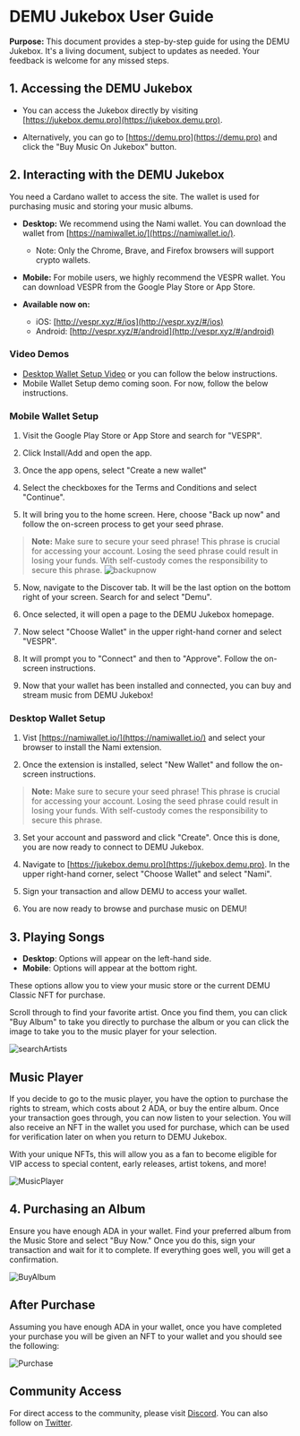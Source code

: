 # DEMU Jukebox User Guide

**Purpose:** This document provides a step-by-step guide for using the DEMU Jukebox. It's a living document, subject to updates as needed. Your feedback is welcome for any missed steps.

## 1. Accessing the DEMU Jukebox

- You can access the Jukebox directly by visiting [https://jukebox.demu.pro](https://jukebox.demu.pro).

- Alternatively, you can go to [https://demu.pro](https://demu.pro) and click the "Buy Music On Jukebox" button.

## 2. Interacting with the DEMU Jukebox

You need a Cardano wallet to access the site. The wallet is used for purchasing music and storing your music albums.

- **Desktop:** We recommend using the Nami wallet. You can download the wallet from [https://namiwallet.io/](https://namiwallet.io/).
  - Note: Only the Chrome, Brave, and Firefox browsers will support crypto wallets.

- **Mobile:** For mobile users, we highly recommend the VESPR wallet. You can download VESPR from the Google Play Store or App Store.

- **Available now on:** 
  - iOS: [http://vespr.xyz/#/ios](http://vespr.xyz/#/ios)
  - Android: [http://vespr.xyz/#/android](http://vespr.xyz/#/android)

### Video Demos

- [Desktop Wallet Setup Video](https://www.youtube.com/watch?v=ynajnmO7wb0) or you can follow the below instructions.
- Mobile Wallet Setup demo coming soon. For now, follow the below instructions.

### Mobile Wallet Setup
1. Visit the Google Play Store or App Store and search for "VESPR".

2. Click Install/Add and open the app.

3. Once the app opens, select "Create a new wallet"

4. Select the checkboxes for the Terms and Conditions and select "Continue".

5. It will bring you to the home screen. Here, choose "Back up now" and follow the on-screen process to get your seed phrase.

> **Note:** Make sure to secure your seed phrase! This phrase is crucial for accessing your account. Losing the seed phrase could result in losing your funds. With self-custody comes the responsibility to secure this phrase.
![backupnow](https://github.com/jaysnel/DEMU-Jukebox/assets/23262423/484308de-3a73-4a8d-93b2-da74a53a492b)

5. Now, navigate to the Discover tab. It will be the last option on the bottom right of your screen. Search for and select "Demu".

6. Once selected, it will open a page to the DEMU Jukebox homepage.

7. Now select "Choose Wallet" in the upper right-hand corner and select "VESPR".

8. It will prompt you to "Connect" and then to "Approve". Follow the on-screen instructions.

9. Now that your wallet has been installed and connected, you can buy and stream music from DEMU Jukebox!

### Desktop Wallet Setup
1. Vist [https://namiwallet.io/](https://namiwallet.io/) and select your browser to install the Nami extension.

2. Once the extension is installed, select "New Wallet" and follow the on-screen instructions.

> **Note:** Make sure to secure your seed phrase! This phrase is crucial for accessing your account. Losing the seed phrase could result in losing your funds. With self-custody comes the responsibility to secure this phrase.

3. Set your account and password and click "Create". Once this is done, you are now ready to connect to DEMU Jukebox.

4. Navigate to [https://jukebox.demu.pro](https://jukebox.demu.pro). In the upper right-hand corner, select "Choose Wallet" and select "Nami".

5. Sign your transaction and allow DEMU to access your wallet.

6. You are now ready to browse and purchase music on DEMU!

## 3. Playing Songs

- **Desktop**: Options will appear on the left-hand side.
- **Mobile**: Options will appear at the bottom right.

These options allow you to view your music store or the current DEMU Classic NFT for purchase.

Scroll through to find your favorite artist. Once you find them, you can click "Buy Album" to take you directly to purchase the album or you can click the image to take you to the music player for your selection.

![searchArtists](https://github.com/jaysnel/technical-writing/assets/23262423/ab13eed1-da13-4d8a-871f-74c6a9352451)

## Music Player

If you decide to go to the music player, you have the option to purchase the rights to stream, which costs about 2 ADA, or buy the entire album. Once your transaction goes through, you can now listen to your selection. You will also receive an NFT in the wallet you used for purchase, which can be used for verification later on when you return to DEMU Jukebox.

With your unique NFTs, this will allow you as a fan to become eligible for VIP access to special content, early releases, artist tokens, and more!

![MusicPlayer](https://github.com/jaysnel/technical-writing/assets/23262423/7ef3ddc3-8be3-43b0-8342-4f1f146c717e)

## 4. Purchasing an Album

 Ensure you have enough ADA in your wallet. Find your preferred album from the Music Store and select "Buy Now." Once you do this, sign your transaction and wait for it to complete. If everything goes well, you will get a confirmation.

![BuyAlbum](https://github.com/jaysnel/technical-writing/assets/23262423/9c2c4c21-31d6-477f-a88b-21b69aa1a0b6)

## After Purchase

Assuming you have enough ADA in your wallet, once you have completed your purchase you will be given an NFT to your wallet and you should see the following:

![Purchase](https://github.com/jaysnel/technical-writing/assets/23262423/62230fa5-c621-479e-a250-2da099e93da8)


## Community Access

For direct access to the community, please visit [Discord](http://discord.gg/rgBTv6cTfb).
You can also follow on [Twitter](https://twitter.com/DEMUPro).


